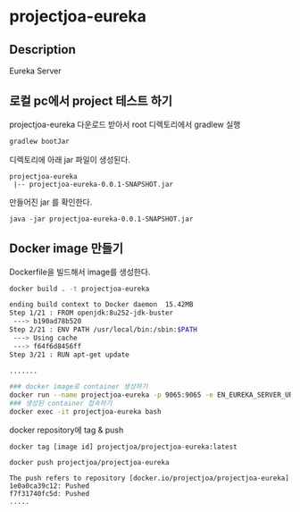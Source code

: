# projectjoa-eureka

## Description
Eureka Server

## 로컬 pc에서 project 테스트 하기
projectjoa-eureka 다운로드 받아서 root 디렉토리에서 gradlew 실행

``` bash
gradlew bootJar
```

디렉토리에 아래 jar 파일이 생성된다.
```
projectjoa-eureka
 |-- projectjoa-eureka-0.0.1-SNAPSHOT.jar
```
 
만들어진 jar 를 확인한다.
```
java -jar projectjoa-eureka-0.0.1-SNAPSHOT.jar
```
## Docker image 만들기

Dockerfile을 빌드해서 image를 생성한다.
``` bash
docker build . -t projectjoa-eureka

ending build context to Docker daemon  15.42MB
Step 1/21 : FROM openjdk:8u252-jdk-buster
 ---> b190ad78b520
Step 2/21 : ENV PATH /usr/local/bin:/sbin:$PATH
 ---> Using cache
 ---> f64f6d8456ff
Step 3/21 : RUN apt-get update

.......

### docker image로 container 생성하기
docker run --name projectjoa-eureka -p 9065:9065 -e EN_EUREKA_SERVER_URL=127.0.0.1 -e EN_EUREKA_PORT=9065 projectjoa-eureka:latest
### 생성된 container 접속하기
docker exec -it projectjoa-eureka bash

```

docker repository에 tag & push 
```
docker tag [image id] projectjoa/projectjoa-eureka:latest

docker push projectjoa/projectjoa-eureka

The push refers to repository [docker.io/projectjoa/projectjoa-eureka]
1e0a0ca39c12: Pushed                                                                                                    f7f31740fc5d: Pushed    
.....
```
